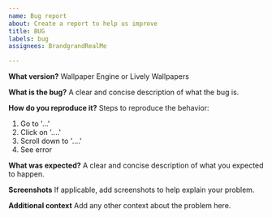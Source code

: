 ```yaml
---
name: Bug report
about: Create a report to help us improve
title: BUG
labels: bug
assignees: BrandgrandRealMe

---
```


**What version?**
Wallpaper Engine or Lively Wallpapers

**What is the bug?**
A clear and concise description of what the bug is.

**How do you reproduce it?**
Steps to reproduce the behavior:
1. Go to '...'
2. Click on '....'
3. Scroll down to '....'
4. See error

**What was expected?**
A clear and concise description of what you expected to happen.

**Screenshots**
If applicable, add screenshots to help explain your problem.

**Additional context**
Add any other context about the problem here.
